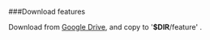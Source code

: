 ###Download features

Download from [Google Drive](https://drive.google.com/open?id=1lYJnVOb8GBZuMBePf50BTcQJoaGL5o_y), and copy to '**$DIR**/feature' .

